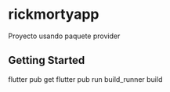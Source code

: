 # rickmortyapp

Proyecto usando paquete provider

## Getting Started

flutter pub get
flutter pub run build_runner build
